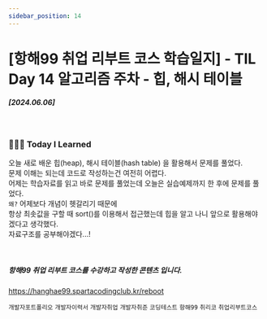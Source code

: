 ```yaml
---
sidebar_position: 14
---
```


# [항해99 취업 리부트 코스 학습일지] - TIL Day 14 알고리즘 주차 - 힙, 해시 테이블


##### [2024.06.06]

<br/>

### 👩🏻‍💻 Today I Learned
오늘 새로 배운 힙(heap), 해시 테이블(hash table)  을 활용해서 문제를 풀었다.<br/>
문제 이해는 되는데 코드로 작성하는건 여전히 어렵다.<br/>
어제는 학습자료를 읽고 바로 문제를 풀었는데 오늘은 실습예제까지 한 후에 문제를 풀었다.<br/>
```왜?``` 어제보다 개념이 헷갈리기 때문에<br/>
항상 최솟값을 구할 때 sort()를 이용해서 접근했는데 힙을 알고 나니 앞으로 활용해야겠다고 생각했다. <br/>
자료구조를 공부해야겠다...!



<br/>

##### 항해99 취업 리부트 코스를 수강하고 작성한 콘텐츠 입니다.
https://hanghae99.spartacodingclub.kr/reboot


```개발자포트폴리오``` ```개발자이력서``` ```개발자취업``` ```개발자취준``` ```코딩테스트``` ```항해99``` ```취리코``` ```취업리부트코스```




